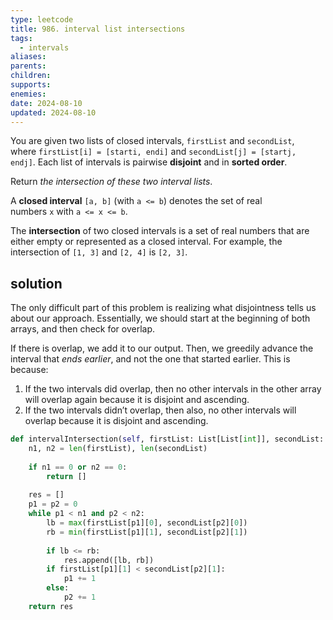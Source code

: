 ```yaml
---
type: leetcode
title: 986. interval list intersections
tags:
  - intervals
aliases: 
parents: 
children: 
supports: 
enemies: 
date: 2024-08-10
updated: 2024-08-10
---
```


You are given two lists of closed intervals, `firstList` and `secondList`, where `firstList[i] = [starti, endi]` and `secondList[j] = [startj, endj]`. Each list of intervals is pairwise **disjoint** and in **sorted order**.

Return _the intersection of these two interval lists_.

A **closed interval** `[a, b]` (with `a <= b`) denotes the set of real numbers `x` with `a <= x <= b`.

The **intersection** of two closed intervals is a set of real numbers that are either empty or represented as a closed interval. For example, the intersection of `[1, 3]` and `[2, 4]` is `[2, 3]`.

## solution

The only difficult part of this problem is realizing what disjointness tells us about our approach. Essentially, we should start at the beginning of both arrays, and then check for overlap.

If there is overlap, we add it to our output. Then, we greedily advance the interval that _ends earlier_, and not the one that started earlier. This is because:

1. If the two intervals did overlap, then no other intervals in the other array will overlap again because it is disjoint and ascending.
2. If the two intervals didn’t overlap, then also, no other intervals will overlap because it is disjoint and ascending.

```python
def intervalIntersection(self, firstList: List[List[int]], secondList: List[List[int]]) -> List[List[int]]:
	n1, n2 = len(firstList), len(secondList)
	  
	if n1 == 0 or n2 == 0:
		return []
	  
	res = []
	p1 = p2 = 0
	while p1 < n1 and p2 < n2:
		lb = max(firstList[p1][0], secondList[p2][0])
		rb = min(firstList[p1][1], secondList[p2][1])
	  
		if lb <= rb:
			res.append([lb, rb])
		if firstList[p1][1] < secondList[p2][1]:
			p1 += 1
		else:
			p2 += 1
	return res
```
